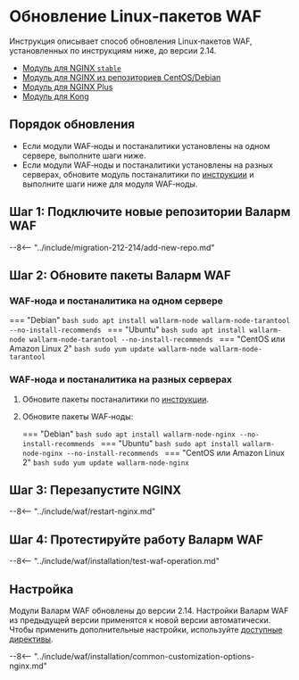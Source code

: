 [wallarm-status-instr]:             ../admin-ru/configure-statistics-service.md
[sqli-attack-desc]:                 ../attacks-vulns-list.md#sqlинъекция-sql-injection
[xss-attack-desc]:                  ../attacks-vulns-list.md#межсайтовый-скриптинг-англ-cross-site-scripting-xss
[img-test-attacks-in-ui]:           ../images/admin-guides/yandex-cloud/test-attacks.png
[waf-mode-instr]:                   ../admin-ru/configure-wallarm-mode.md
[logging-instr]:                    ../admin-ru/configure-logging.md
[proxy-balancer-instr]:             ../admin-ru/using-proxy-or-balancer-ru.md
[scanner-whitelisting-instr]:       ../admin-ru/scanner-ips-whitelisting.md
[process-time-limit-instr]:         ../admin-ru/configure-parameters-ru.md#wallarm_process_time_limit
[configure-selinux-instr]:          ../admin-ru/configure-selinux.md
[configure-proxy-balancer-instr]:   ../admin-ru/configuration-guides/access-to-wallarm-api-via-proxy.md
[install-postanalytics-instr]:      ../admin-ru/installation-postanalytics-ru.md
[dynamic-dns-resolution-nginx]:     ../admin-ru/configure-dynamic-dns-resolution-nginx.md

# Обновление Linux‑пакетов WAF

Инструкция описывает способ обновления Linux‑пакетов WAF, установленных по инструкциям ниже, до версии 2.14.

* [Модуль для NGINX `stable`](../waf-installation/nginx/dynamic-module.md)
* [Модуль для NGINX из репозиториев CentOS/Debian](../waf-installation/nginx/dynamic-module-from-distr.md)
* [Модуль для NGINX Plus](../waf-installation/nginx-plus.md)
* [Модуль для Kong](../admin-ru/installation-kong-ru.md)

## Порядок обновления

* Если модули WAF‑ноды и постаналитики установлены на одном сервере, выполните шаги ниже.
* Если модули WAF‑ноды и постаналитики установлены на разных серверах, обновите модуль постаналитики по [инструкции](separate-postanalytics.md) и выполните шаги ниже для модуля WAF‑ноды.

## Шаг 1: Подключите новые репозитории Валарм WAF

--8<-- "../include/migration-212-214/add-new-repo.md"

## Шаг 2: Обновите пакеты Валарм WAF

### WAF‑нода и постаналитика на одном сервере

=== "Debian"
    ```bash
    sudo apt install wallarm-node wallarm-node-tarantool --no-install-recommends
    ```
=== "Ubuntu"
    ```bash
    sudo apt install wallarm-node wallarm-node-tarantool --no-install-recommends
    ```
=== "CentOS или Amazon Linux 2"
    ```bash
    sudo yum update wallarm-node wallarm-node-tarantool
    ```

### WAF‑нода и постаналитика на разных серверах

1. Обновите пакеты постаналитики по [инструкции](separate-postanalytics.md).
2. Обновите пакеты WAF‑ноды:

    === "Debian"
        ```bash
        sudo apt install wallarm-node-nginx --no-install-recommends
        ```
    === "Ubuntu"
        ```bash
        sudo apt install wallarm-node-nginx --no-install-recommends
        ```
    === "CentOS или Amazon Linux 2"
        ```bash
        sudo yum update wallarm-node-nginx
        ```

## Шаг 3: Перезапустите NGINX

--8<-- "../include/waf/restart-nginx.md"

## Шаг 4: Протестируйте работу Валарм WAF

--8<-- "../include/waf/installation/test-waf-operation.md"

## Настройка

Модули Валарм WAF обновлены до версии 2.14. Настройки Валарм WAF из предыдущей версии применятся к новой версии автоматически. Чтобы применить дополнительные настройки, используйте [доступные директивы](../admin-ru/configure-parameters-ru.md).

--8<-- "../include/waf/installation/common-customization-options-nginx.md"